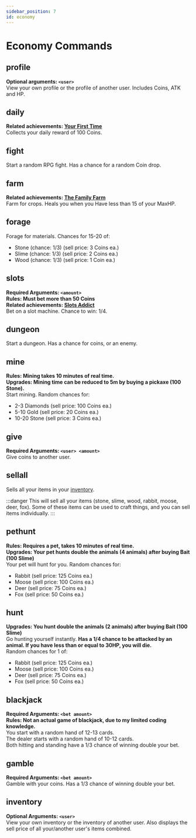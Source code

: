 ```yaml
---
sidebar_position: 7
id: economy
---
```


# Economy Commands

## profile
**Optional arguments: `<user>`** <br />
View your own profile or the profile of another user. Includes Coins, ATK and HP.

## daily
**Related achievements: [Your First Time](https://dankrpg.xyz/docs/The%20Basics/achievements#2-your-first-time)** <br />
Collects your daily reward of 100 Coins.

## fight
Start a random RPG fight. Has a chance for a random Coin drop.

## farm
**Related achievements: [The Family Farm](https://dankrpg.xyz/docs/The%20Basics/achievements#4-the-family-farm)** <br />
Farm for crops. Heals you when you Have less than 15 of your MaxHP.

## forage
Forage for materials. Chances for 15-20 of: <br />
- Stone (chance: 1/3) (sell price: 3 Coins ea.) <br />
- Slime (chance: 1/3) (sell price: 2 Coins ea.) <br />
- Wood (chance: 1/3) (sell price: 1 Coin ea.)

## slots
**Required Arguments: `<amount>`** <br />
**Rules: Must bet more than 50 Coins** <br />
**Related achievements: [Slots Addict](https://dankrpg.xyz/docs/The%20Basics/achievements#3-slots-addict)** <br />
Bet on a slot machine. Chance to win: 1/4.

## dungeon
Start a dungeon. Has a chance for coins, or an enemy.

## mine
**Rules: Mining takes 10 minutes of real time.** <br />
**Upgrades: Mining time can be reduced to 5m by buying a pickaxe (100 Stone).** <br />
Start mining. Random chances for: <br />
- 2-3 Diamonds (sell price: 100 Coins ea.) <br />
- 5-10 Gold (sell price: 20 Coins ea.) <br />
- 10-20 Stone (sell price: 3 Coins ea.)

## give
**Required Arguments: `<user> <amount>`** <br />
Give coins to another user.

## sellall
Sells all your items in your [inventory](#inventory).

:::danger
This will sell all your items (stone, slime, wood, rabbit, moose, deer, fox). Some of these items can be used to craft things, and you can sell items individually.
:::

## pethunt
**Rules: Requires a pet, takes 10 minutes of real time.** <br />
**Upgrades: Your pet hunts double the animals (4 animals) after buying Bait (100 Slime)** <br />
Your pet will hunt for you. Random chances for: <br />
- Rabbit (sell price: 125 Coins ea.) <br />
- Moose (sell price: 100 Coins ea.) <br />
- Deer (sell price: 75 Coins ea.) <br />
- Fox (sell price: 50 Coins ea.)

## hunt
**Upgrades: You hunt double the animals (2 animals) after buying Bait (100 Slime)** <br />
Go hunting yourself instantly. **Has a 1/4 chance to be attacked by an animal. If you have less than or equal to 30HP, you will die.** <br />
Random chances for 1 of: <br />
- Rabbit (sell price: 125 Coins ea.) <br />
- Moose (sell price: 100 Coins ea.) <br />
- Deer (sell price: 75 Coins ea.) <br />
- Fox (sell price: 50 Coins ea.)

## blackjack
**Required Arguments: `<bet amount>`** <br />
**Rules: Not an actual game of blackjack, due to my limited coding knowledge.** <br />
You start with a random hand of 12-13 cards. <br />
The dealer starts with a random hand of 10-12 cards. <br />
Both hitting and standing have a 1/3 chance of winning double your bet.

## gamble
**Required Arguments: `<bet amount>`** <br />
Gamble with your coins. Has a 1/3 chance of winning double your bet.

## inventory
**Optional Arguments: `<user>`** <br />
View your own inventory or the inventory of another user. Also displays the sell price of all your/another user's items combined.
